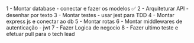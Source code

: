 1 - Montar database - conectar e fazer os modelos ✅
2 - Arquiteturar API - desenhar por texto
3 - Montar testes - usar jest para TDD
4 - Montar express js e conectar ao db
5 - Montar rotas
6 - Montar middlewares de autenticação - jwt
7 - Fazer Logica de negocio
8 - Fazer ultimo teste e efetuar pull para o tech lead